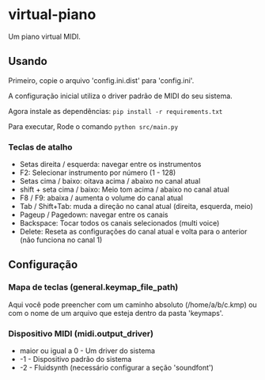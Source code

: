# virtual-piano

Um piano virtual MIDI.

## Usando

Primeiro, copie o arquivo 'config.ini.dist' para 'config.ini'.

A configuração inicial utiliza o driver padrão de MIDI do seu sistema.

Agora instale as dependências: `pip install -r requirements.txt`

Para executar, Rode o comando `python src/main.py`

### Teclas de atalho

* Setas direita / esquerda: navegar entre os instrumentos
* F2: Selecionar instrumento por número (1 - 128)
* Setas cima / baixo: oitava acima / abaixo no canal atual
* shift + seta cima / baixo: Meio tom acima / abaixo no canal atual
* F8 / F9: abaixa / aumenta o volume do canal atual
* Tab / Shift+Tab: muda a direção no canal atual (direita, esquerda, meio)
* Pageup / Pagedown: navegar entre os canais
* Backspace: Tocar todos os canais selecionados (multi voice)
* Delete: Reseta as configurações do canal atual e volta para o anterior (não funciona no canal 1)

## Configuração

### Mapa de teclas (general.keymap_file_path)

Aqui você pode preencher com um caminho absoluto (/home/a/b/c.kmp) ou com o nome de um arquivo que esteja dentro da pasta 'keymaps'.

### Dispositivo MIDI (midi.output_driver)

* maior ou igual a 0 - Um driver do sistema
* -1 - Dispositivo padrão do sistema
* -2 - Fluidsynth (necessário configurar a seção 'soundfont')

